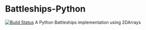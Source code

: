 # Battleships-Python
[![Build Status](https://travis-ci.org/MarleyPlant/Battleships-Python.svg?branch=master)](https://travis-ci.org/MarleyPlant/Battleships-Python)
A Python Battleships implementation using 2DArrays
